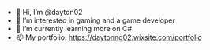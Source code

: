 - 👋 Hi, I’m @dayton02
- 👀 I’m interested in gaming and a game developer 
- 🌱 I’m currently learning more on C# 
- 📫 My portfolio: https://daytonng02.wixsite.com/portfolio

<!---
dayton02/dayton02 is a ✨ special ✨ repository because its `README.md` (this file) appears on your GitHub profile.
You can click the Preview link to take a look at your changes.
--->
